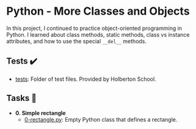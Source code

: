 # Python - More Classes and Objects

In this project, I continued to practice object-oriented programming in Python. I learned about class methods, static methods, class vs instance attributes, and how to use the special `__del__` methods.

## Tests :heavy_check_mark:

* [tests](./tests): Folder of test files. Provided by Holberton School.

## Tasks :page_with_curl:

* **0. Simple rectangle**
  * [0-rectangle.py](./0-rectangle.py): Empty Python class that defines a rectangle.
